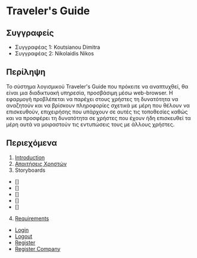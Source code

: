 # Traveler's Guide 

## Συγγραφείς 

- Συγγραφέας 1: Koutsianou Dimitra
- Συγγραφέας 2: Nikolaidis Nikos

## Περίληψη

Το σύστημα λογισμικού Traveler's Guide που πρόκειτε να αναπτυχθεί, θα είναι μια διαδικτυακή υπηρεσία, προσβάσιμη μέσω 
web-browser. Η εφαρμογή προβλέπεται να παρέχει στους χρήστες τη δυνατότητα να αναζητούν και να βρίσκουν πληροφορίες σχετικά 
με μέρη που θέλουν να επισκευθούν, επιχειρήσης που υπάρχουν σε αυτές τις τοποθεσίες καθώς και να προσφέρει τη δυνατότητα σε 
χρήστες που έχουν ήδη επισκευθεί τα μέρη αυτά να μοιραστούν τις εντυπώσεις τους με άλλους χρήστες.

## Περιεχόμενα

 1. [Introduction](https://github.com/nnikolao/travelers-guide/blob/master/documentation/intro.md)
 2. [Απαιτήσεις Χρηστών](https://github.com/nnikolao/travelers-guide/blob/master/documentation/requirements.md)
 3. Storyboards
   * []
   * []
   * []
   * []
   * []
 4. [Requirements](https://github.com/nnikolao/travelers-guide/tree/master/requirements)
   * [Login](https://github.com/sotiristsak/soft-eng-assignment/blob/master/requirements/Login.feature)
   * [Logout](https://github.com/sotiristsak/soft-eng-assignment/blob/master/requirements/Logout.feature)
   * [Register](https://github.com/nnikolao/travelers-guide/blob/master/requirements/Register.feature)
   * [Register Company](https://github.com/nnikolao/travelers-guide/blob/master/requirements/RegisterCompany.feature) 
